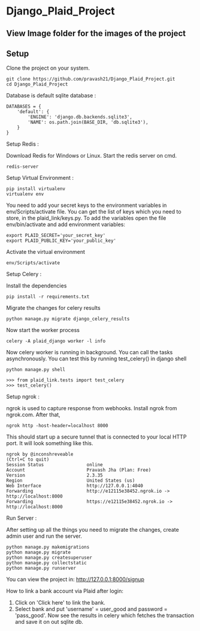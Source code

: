 # Django_Plaid_Project

## View Image folder for the images of the project

## Setup

Clone the project on your system.
```
git clone https://github.com/pravash21/Django_Plaid_Project.git
cd Django_Plaid_Project
```
Database is default sqlite database :

```
DATABASES = {
    'default': {
        'ENGINE': 'django.db.backends.sqlite3',
        'NAME': os.path.join(BASE_DIR, 'db.sqlite3'),
    }
}
```
Setup Redis :

Download Redis for Windows or Linux.
Start the redis server on cmd.
```
redis-server
```

Setup Virtual Environment :

```
pip install virtualenv
virtualenv env
```
You need to add your secret keys to the environment variables in env/Scripts/activate file. You can get the list of keys which you need to store, in the plaid_link/keys.py. To add the variables open the file env/bin/activate and add environment variables:
```
export PLAID_SECRET='your_secret_key'
export PLAID_PUBLIC_KEY='your_public_key'
```
Activate the virtual environment
```
env/Scripts/activate
```
  
Setup Celery :
  
Install the dependencies
```
pip install -r requirements.txt
```
Migrate the changes for celery results
```
python manage.py migrate django_celery_results
```
Now start the worker process
```
celery -A plaid_django worker -l info
```
Now celery worker is running in background. You can call the tasks asynchronously. You can test this by running test_celery() in django shell
```
python manage.py shell

>>> from plaid_link.tests import test_celery
>>> test_celery()
```

Setup ngrok :

ngrok is used to capture response from webhooks. Install ngrok from ngrok.com.
After that,
```
ngrok http -host-header=localhost 8000
```
This should start up a secure tunnel that is connected to your local HTTP port. It will look something like this.
```
ngrok by @inconshreveable                                                                               (Ctrl+C to quit)                                                          Session Status                online                                                                               
Account                       Pravash Jha (Plan: Free)                                                                  
Version                       2.3.35                                                                                    
Region                        United States (us)                                                                   
Web Interface                 http://127.0.0.1:4040            
Forwarding                    http://e12115e38452.ngrok.io -> http://localhost:8000
Forwarding                    https://e12115e38452.ngrok.io -> http://localhost:8000
```

Run Server :

After setting up all the things you need to migrate the changes, create admin user and run the server.
```
python manage.py makemigrations
python manage.py migrate
python manage.py createsuperuser
python manage.py collectstatic
python manage.py runserver
```
You can view the project in:
http://127.0.0.1:8000/signup

How to link a bank account via Plaid after login:

1. Click on 'Click here' to link the bank.
2. Select bank and put 'username' = user_good and password = 'pass_good'.
Now see the results in celery which fetches the transaction and save it on out sqlite db.
